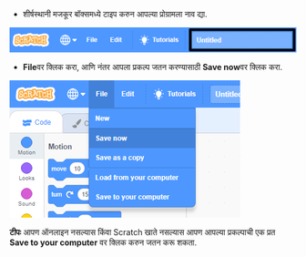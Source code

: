 + शीर्षस्थानी मजकूर बॉक्समध्ये टाइप करुन आपल्या प्रोग्रामला नाव द्या.

![scratch प्रकल्प नाव टेक्स्टबॉक्स](images/name-annotated.png)

+ **File**वर क्लिक करा, आणि नंतर आपला प्रकल्प जतन करण्यासाठी **Save now**वर क्लिक करा.

![screenshot](images/save.png)

**टीपः** आपण ऑनलाइन नसल्यास किंवा Scratch खाते नसल्यास आपण आपल्या प्रकल्पाची एक प्रत **Save to your computer** वर क्लिक करुन जतन करू शकता.